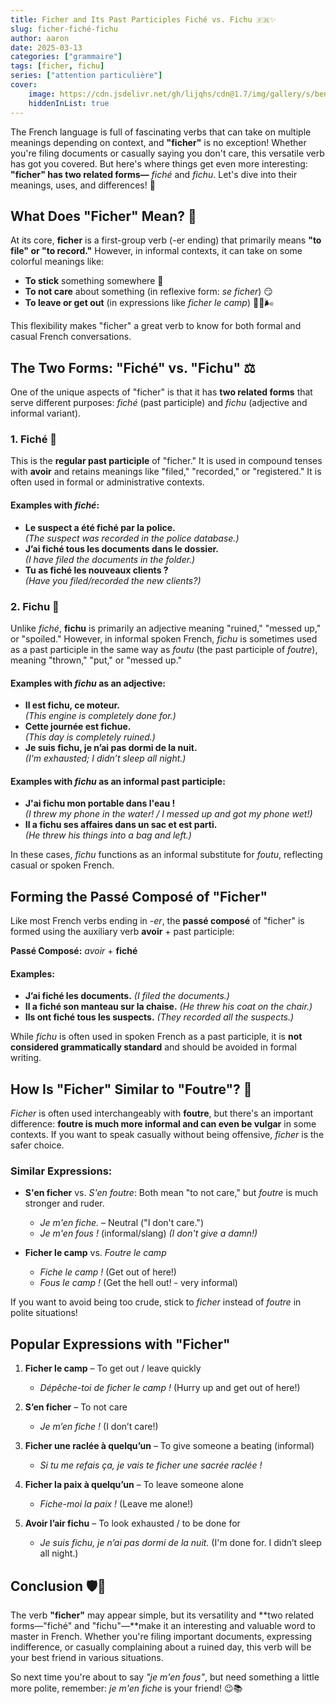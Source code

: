 ```yaml
---
title: Ficher and Its Past Participles Fiché vs. Fichu 🇫🇷✨
slug: ficher-fiché-fichu
author: aaron
date: 2025-03-13
categories: ["grammaire"]
tags: [ficher, fichu]
series: ["attention particulière"]
cover: 
    image: https://cdn.jsdelivr.net/gh/lijqhs/cdn@1.7/img/gallery/s/ben-o-bro-wpU4veNGnHg-unsplash.jpg
    hiddenInList: true
---
```



The French language is full of fascinating verbs that can take on multiple meanings depending on context, and **"ficher"** is no exception! Whether you're filing documents or casually saying you don't care, this versatile verb has got you covered. But here's where things get even more interesting: **"ficher" has two related forms—** *fiché* and *fichu*. Let's dive into their meanings, uses, and differences! 🚀


## What Does "Ficher" Mean? 🤔

At its core, **ficher** is a first-group verb (-er ending) that primarily means **"to file" or "to record."** However, in informal contexts, it can take on some colorful meanings like:

- **To stick** something somewhere 🥾
- **To not care** about something (in reflexive form: *se ficher*) 😏
- **To leave or get out** (in expressions like *ficher le camp*) 🏃‍♂️🌬️

This flexibility makes "ficher" a great verb to know for both formal and casual French conversations.


## The Two Forms: "Fiché" vs. "Fichu" ⚖️

One of the unique aspects of "ficher" is that it has **two related forms** that serve different purposes: *fiché* (past participle) and *fichu* (adjective and informal variant).

### 1. **Fiché** 📄

This is the **regular past participle** of "ficher." It is used in compound tenses with **avoir** and retains meanings like "filed," "recorded," or "registered." It is often used in formal or administrative contexts.

#### Examples with *fiché*:

- **Le suspect a été fiché par la police.**\
  *(The suspect was recorded in the police database.)*
- **J’ai fiché tous les documents dans le dossier.**\
  *(I have filed the documents in the folder.)*
- **Tu as fiché les nouveaux clients ?**\
  *(Have you filed/recorded the new clients?)*

### 2. **Fichu** 😬

Unlike *fiché*, **fichu** is primarily an adjective meaning "ruined," "messed up," or "spoiled." However, in informal spoken French, *fichu* is sometimes used as a past participle in the same way as *foutu* (the past participle of *foutre*), meaning "thrown," "put," or "messed up."

#### Examples with *fichu* as an adjective:

- **Il est fichu, ce moteur.**\
  *(This engine is completely done for.)*
- **Cette journée est fichue.**\
  *(This day is completely ruined.)*
- **Je suis fichu, je n’ai pas dormi de la nuit.**\
  *(I'm exhausted; I didn’t sleep all night.)*

#### Examples with *fichu* as an informal past participle:

- **J'ai fichu mon portable dans l'eau !**\
  *(I threw my phone in the water! / I messed up and got my phone wet!)*
- **Il a fichu ses affaires dans un sac et est parti.**\
  *(He threw his things into a bag and left.)*

In these cases, *fichu* functions as an informal substitute for *foutu*, reflecting casual or spoken French.


## Forming the Passé Composé of "Ficher"

Like most French verbs ending in *-er*, the **passé composé** of "ficher" is formed using the auxiliary verb **avoir** + past participle:

**Passé Composé:** *avoir* + **fiché**

#### Examples:

- **J’ai fiché les documents.** *(I filed the documents.)*
- **Il a fiché son manteau sur la chaise.** *(He threw his coat on the chair.)*
- **Ils ont fiché tous les suspects.** *(They recorded all the suspects.)*

While *fichu* is often used in spoken French as a past participle, it is **not considered grammatically standard** and should be avoided in formal writing.


## How Is "Ficher" Similar to "Foutre"? 🤔

*Ficher* is often used interchangeably with **foutre**, but there's an important difference: **foutre is much more informal and can even be vulgar** in some contexts. If you want to speak casually without being offensive, *ficher* is the safer choice.

### Similar Expressions:

- **S'en ficher** vs. *S'en foutre*: Both mean "to not care," but *foutre* is much stronger and ruder.

  - *Je m'en fiche.* – Neutral ("I don't care.")
  - *Je m'en fous !* (informal/slang) *(I don't give a damn!)*

- **Ficher le camp** vs. *Foutre le camp*

  - *Fiche le camp !* (Get out of here!)
  - *Fous le camp !* (Get the hell out! - very informal)

If you want to avoid being too crude, stick to *ficher* instead of *foutre* in polite situations!


## Popular Expressions with "Ficher"

1. **Ficher le camp** – To get out / leave quickly

   - *Dépêche-toi de ficher le camp !* (Hurry up and get out of here!)

2. **S’en ficher** – To not care

   - *Je m’en fiche !* (I don’t care!)

3. **Ficher une raclée à quelqu’un** – To give someone a beating (informal)

   - *Si tu me refais ça, je vais te ficher une sacrée raclée !*

4. **Ficher la paix à quelqu’un** – To leave someone alone

   - *Fiche-moi la paix !* (Leave me alone!)

5. **Avoir l’air fichu** – To look exhausted / to be done for

   - *Je suis fichu, je n’ai pas dormi de la nuit.* (I'm done for. I didn’t sleep all night.)


## Conclusion 🛡️🔮

The verb **"ficher"** may appear simple, but its versatility and **two related forms—"fiché" and "fichu"—**make it an interesting and valuable word to master in French. Whether you're filing important documents, expressing indifference, or casually complaining about a ruined day, this verb will be your best friend in various situations.

So next time you're about to say *"je m'en fous"*, but need something a little more polite, remember: *je m'en fiche* is your friend! 😉📚

